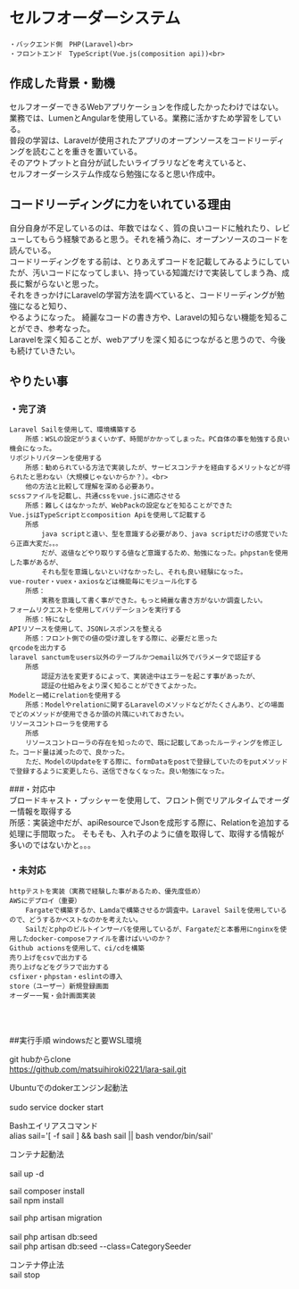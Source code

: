 # セルフオーダーシステム<br>
    ・バックエンド側　PHP(Laravel)<br>
    ・フロントエンド　TypeScript(Vue.js(composition api))<br>

## 作成した背景・動機<br>
セルフオーダーできるWebアプリケーションを作成したかったわけではない。<br>
業務では、LumenとAngularを使用している。業務に活かすため学習をしている。<br>
普段の学習は、Laravelが使用されたアプリのオープンソースをコードリーディングを読むことを重きを置いている。<br>
そのアウトプットと自分が試したいライブラリなどを考えていると、<br>
セルフオーダーシステム作成なら勉強になると思い作成中。<br>

## コードリーディングに力をいれている理由<br>
自分自身が不足しているのは、年数ではなく、質の良いコードに触れたり、レビューしてもらう経験であると思う。それを補う為に、オープンソースのコードを読んでいる。<br>
コードリーディングをする前は、とりあえずコードを記載してみるようにしていたが、汚いコードになってしまい、持っている知識だけで実装してしまう為、成長に繋がらないと思った。<br>
それをきっかけにLaravelの学習方法を調べていると、コードリーディングが勉強になると知り、<br>
やるようになった。
綺麗なコードの書き方や、Laravelの知らない機能を知ることができ、参考なった。<br>
Laravelを深く知ることが、webアプリを深く知るにつながると思うので、今後も続けていきたい。<br>


## やりたい事<br>
### ・完了済<br>
    Laravel Sailを使用して、環境構築する
        所感：WSLの設定がうまくいかず、時間がかかってしまった。PC自体の事を勉強する良い機会になった。
    リポジトリパターンを使用する
        所感：勧められている方法で実装したが、サービスコンテナを経由するメリットなどが得られたと思わない（大規模じゃないからか？）。<br>
        他の方法と比較して理解を深める必要あり。
    scssファイルを記載し、共通cssをvue.jsに適応させる
        所感：難しくはなかったが、WebPackの設定などを知ることができた
    Vue.jsはTypeScriptとcomposition Apiを使用して記載する
        所感
            java scriptと違い、型を意識する必要があり、java scriptだけの感覚でいたら正直大変だ。。。
            だが、返値などやり取りする値など意識するため、勉強になった。phpstanを使用した事があるが、
            それも型を意識しないといけなかったし、それも良い経験になった。
    vue-router・vuex・axiosなどは機能毎にモジュール化する
        所感：
            実務を意識して書く事ができた。もっと綺麗な書き方がないか調査したい。
    フォームリクエストを使用してバリデーションを実行する
        所感：特になし
    APIリソースを使用して、JSONレスポンスを整える
        所感：フロント側での値の受け渡しをする際に、必要だと思った
    qrcodeを出力する
    laravel sanctumをusers以外のテーブルかつemail以外でパラメータで認証する
        所感
            認証方法を変更するによって、実装途中はエラーを起こす事があったが、
            認証の仕組みをより深く知ることができてよかった。
    Modelと一緒にrelationを使用する
        所感：Modelやrelationに関するLaravelのメソッドなどがたくさんあり、どの場面でどのメソッドが使用できるか頭の片隅にいれておきたい。
    リソースコントローラを使用する
        所感
        リソースコントローラの存在を知ったので、既に記載してあったルーティングを修正した。コード量は減ったので、良かった。
        ただ、ModelのUpdateをする際に、formDataをpostで登録していたのをputメソッドで登録するように変更したら、送信できなくなった。良い勉強になった。

###・対応中<br>
    ブロードキャスト・プッシャーを使用して、フロント側でリアルタイムでオーダー情報を取得する<br>
    所感：実装途中だが、apiResourceでJsonを成形する際に、Relationを追加する処理に手間取った。
        そもそも、入れ子のように値を取得して、取得する情報が多いのではないかと。。。

### ・未対応<br>
    httpテストを実装（実務で経験した事があるため、優先度低め）
    AWSにデプロイ（重要）
        Fargateで構築するか、Lamdaで構築させるか調査中。Laravel Sailを使用しているので、どうするかベストなのかを考えたい。
        Sailだとphpのビルトインサーバを使用しているが、Fargateだと本番用にnginxを使用したdocker-composeファイルを書けばいいのか？
    Github actionsを使用して、ci/cdを構築
    売り上げをcsvで出力する
    売り上げなどをグラフで出力する
    csfixer・phpstan・eslintの導入
    store（ユーザー）新規登録画面
    オーダー一覧・会計画面実装
   <br><br> 

##実行手順
windowsだと要WSL環境<br>

git hubからclone<br>
https://github.com/matsuihiroki0221/lara-sail.git<br>

Ubuntuでのdokerエンジン起動法<br><br>
sudo service docker start<br>

Bashエイリアスコマンド<br>
alias sail='[ -f sail ] && bash sail || bash vendor/bin/sail'<br>

コンテナ起動法<br><br>
sail up -d<br>

sail composer install<br>
sail npm install<br>

sail php artisan migration<br><br>
sail php artisan db:seed<br>
sail php artisan db:seed --class=CategorySeeder<br>

コンテナ停止法<br>
sail stop<br>
